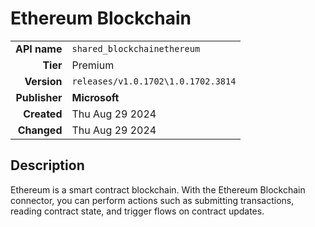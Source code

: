 # Ethereum Blockchain
| | |
|-:|-|
|**API name**|`shared_blockchainethereum`|
|**Tier**|Premium|
|**Version**|`releases/v1.0.1702\1.0.1702.3814`|
|**Publisher**|**Microsoft**|
|**Created**|Thu Aug 29 2024|
|**Changed**|Thu Aug 29 2024|

## Description
Ethereum is a smart contract blockchain. With the Ethereum Blockchain connector, you can perform actions such as submitting transactions, reading contract state, and trigger flows on contract updates.
